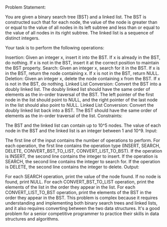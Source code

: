 Problem Statement:

You are given a binary search tree (BST) and a linked list. The BST is constructed such that for each node, the value of the node is greater than or equal to the value of all nodes in its left subtree and less than or equal to the value of all nodes in its right subtree. The linked list is a sequence of distinct integers.

Your task is to perform the following operations:

Insertion: Given an integer x, insert it into the BST. If x is already in the BST, do nothing. If x is not in the BST, insert it at the correct position to maintain the BST property.
Search: Given an integer x, search for it in the BST. If x is in the BST, return the node containing x. If x is not in the BST, return NULL.
Deletion: Given an integer x, delete the node containing x from the BST. If x is not in the BST, do nothing.
Linked List Conversion: Convert the BST into a doubly linked list. The doubly linked list should have the same order of elements as the in-order traversal of the BST. The left pointer of the first node in the list should point to NULL, and the right pointer of the last node in the list should also point to NULL.
Linked List Conversion: Convert the doubly linked list back into a BST. The BST should have the same order of elements as the in-order traversal of the list.
Constraints:

The BST and the linked list can contain up to 10^5 nodes.
The value of each node in the BST and the linked list is an integer between 1 and 10^9.
Input:

The first line of the input contains the number of operations to perform.
For each operation, the first line contains the operation type (INSERT, SEARCH, DELETE, CONVERT_BST_TO_LIST, CONVERT_LIST_TO_BST).
If the operation is INSERT, the second line contains the integer to insert.
If the operation is SEARCH, the second line contains the integer to search for.
If the operation is DELETE, the second line contains the integer to delete.
Output:

For each SEARCH operation, print the value of the node found. If no node is found, print NULL.
For each CONVERT_BST_TO_LIST operation, print the elements of the list in the order they appear in the list.
For each CONVERT_LIST_TO_BST operation, print the elements of the BST in the order they appear in the BST.
This problem is complex because it requires understanding and implementing both binary search trees and linked lists, and it also requires converting between the two data structures. It's a good problem for a senior competitive programmer to practice their skills in data structures and algorithms.

